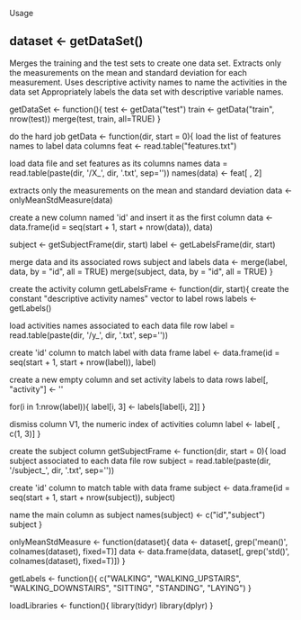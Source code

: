  Usage

 dataset <- getDataSet()
----------------------------------------------------------------------------------------

 Merges the training and the test sets to create one data set.
 Extracts only the measurements on the mean and standard deviation for each measurement.
 Uses descriptive activity names to name the activities in the data set
 Appropriately labels the data set with descriptive variable names.

getDataSet <- function(){
  test <- getData("test")
  train <- getData("train", nrow(test))
  merge(test, train, all=TRUE)
}

 
 do the hard job
getData <- function(dir, start = 0){
   load the list of features names to label data columns
  feat <- read.table("features.txt")
  
   load data file and set features as its columns names
  data = read.table(paste(dir, '/X_', dir, '.txt', sep=''))
  names(data) <- feat[ , 2]
  
   extracts only the measurements on the mean and standard deviation
  data <- onlyMeanStdMeasure(data)
  
   create a new column named 'id' and insert it as the first column
  data <- data.frame(id = seq(start + 1, start + nrow(data)), data)
  
  subject <- getSubjectFrame(dir, start)
  label <- getLabelsFrame(dir, start)
  
   merge data and its associated rows subject and labels 
  data <- merge(label, data, by = "id", all = TRUE)
  merge(subject, data, by = "id", all = TRUE)
}

 create the activity column
getLabelsFrame <- function(dir, start){
   create the constant "descriptive activity names" vector to label rows
  labels <- getLabels()
  
   load activities names associated to each data file row
  label = read.table(paste(dir, '/y_', dir, '.txt', sep=''))
  
   create 'id' column to match label with data frame
  label <- data.frame(id = seq(start + 1, start + nrow(label)), label)
  
   create a new empty column and set activity labels to data rows
  label[, "activity"] <- ''
  
  for(i in 1:nrow(label)){
    label[i, 3] <- labels[label[i, 2]]
  }
  
   dismiss column V1, the numeric index of activities column
  label <- label[ , c(1, 3)]
}

 create the subject column
getSubjectFrame <- function(dir, start = 0){
   load subject associated to each data file row
  subject = read.table(paste(dir, '/subject_', dir, '.txt', sep=''))
  
   create 'id' column to match table with data frame
  subject <- data.frame(id = seq(start + 1, start + nrow(subject)), subject)
  
   name the main column as subject
  names(subject) <- c("id","subject")
  subject
}


onlyMeanStdMeasure <- function(dataset){
  data <- dataset[, grep('mean()', colnames(dataset), fixed=T)]
  data <- data.frame(data, dataset[, grep('std()', colnames(dataset), fixed=T)])
}


getLabels <- function(){
  c("WALKING", "WALKING_UPSTAIRS", "WALKING_DOWNSTAIRS", "SITTING", "STANDING", "LAYING")
}


loadLibraries <- function(){
  library(tidyr)
  library(dplyr)
}
